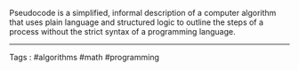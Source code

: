 Pseudocode is a simplified, informal description of a computer algorithm that uses plain language and structured logic to outline the steps of a process without the strict syntax of a programming language.

___
Tags : #algorithms #math #programming 